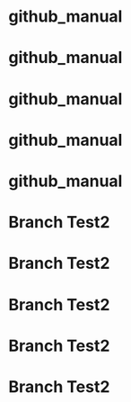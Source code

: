 # github_manual
# github_manual
# github_manual
# github_manual
# github_manual
# Branch Test2
# Branch Test2
# Branch Test2
# Branch Test2
# Branch Test2


